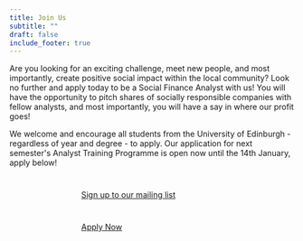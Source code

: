 ```yaml
---
title: Join Us
subtitle: ""
draft: false
include_footer: true
---
```

Are you looking for an exciting challenge, meet new people, and most importantly, create positive social impact within the local community? Look no further and apply today to be a Social Finance Analyst with us! You will have the opportunity to pitch shares of socially responsible companies with fellow analysts, and most importantly, you will have a say in where our profit goes!

We welcome and encourage all students from the University of Edinburgh - regardless of year and degree - to apply. Our application for next semester's Analyst Training Programme is open now until the 14th January, apply below!

<a href="http://eepurl.com/dEBYnX">
<span class="button signup-button rounded secondary-btn raised" style="width: 250px; margin: auto; margin-top: 40px; display: flex;">
    Sign up to our mailing list
</span>
</a>



<a href="http://bit.ly/prosperapplication">
<span class="button signup-button rounded secondary-btn raised" style="width: 250px; margin: auto; margin-top: 40px; display: flex;">
    Apply Now
</span>
</a>